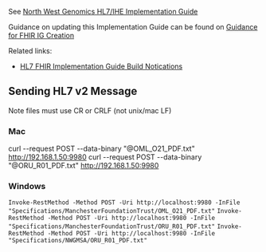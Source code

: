 See [North West Genomics HL7/IHE Implementation Guide](https://nw-gmsa.github.io/R4)

Guidance on updating this Implementation Guide can be found on [Guidance for FHIR IG Creation](https://build.fhir.org/ig/FHIR/ig-guidance/index.html)

Related links:
 - [HL7 FHIR Implementation Guide Build Notications](https://chat.fhir.org/#narrow/stream/179297-committers.2Fnotification)

## Sending HL7 v2 Message

Note files must use CR or CRLF (not unix/mac LF)

### Mac

curl --request POST --data-binary "@OML_O21_PDF.txt" http://192.168.1.50:9980
curl --request POST --data-binary "@ORU_R01_PDF.txt" http://192.168.1.50:9980 

### Windows 

`Invoke-RestMethod -Method POST -Uri http://localhost:9980 -InFile "Specifications/ManchesterFoundationTrust/OML_O21_PDF.txt"`
`Invoke-RestMethod -Method POST -Uri http://localhost:9980 -InFile "Specifications/ManchesterFoundationTrust/ORU_R01_PDF.txt"`
`Invoke-RestMethod -Method POST -Uri http://localhost:9980 -InFile "Specifications/NWGMSA/ORU_R01_PDF.txt"`
